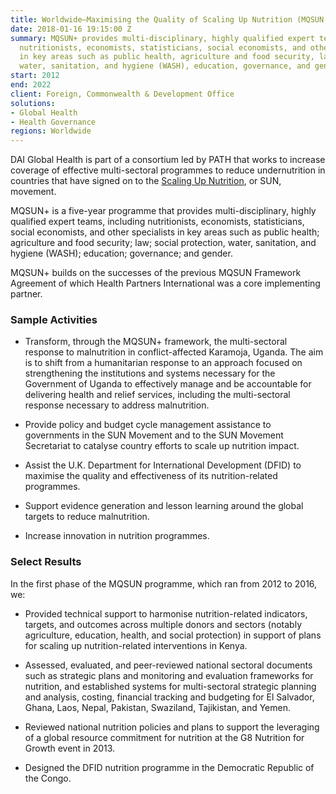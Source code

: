 ```yaml
---
title: Worldwide—Maximising the Quality of Scaling Up Nutrition (MQSUN, MQSUN+) Framework
date: 2018-01-16 19:15:00 Z
summary: MQSUN+ provides multi-disciplinary, highly qualified expert teams, including
  nutritionists, economists, statisticians, social economists, and other specialists
  in key areas such as public health, agriculture and food security, law, social protection,
  water, sanitation, and hygiene (WASH), education, governance, and gender.
start: 2012
end: 2022
client: Foreign, Commonwealth & Development Office
solutions:
- Global Health
- Health Governance
regions: Worldwide
---
```


DAI Global Health is part of a consortium led by PATH that works to increase coverage of effective multi-sectoral programmes to reduce undernutrition in countries that have signed on to the [Scaling Up Nutrition](http://scalingupnutrition.org), or SUN, movement.

MQSUN\+ is a five-year programme that provides multi-disciplinary, highly qualified expert teams, including nutritionists, economists, statisticians, social economists, and other specialists in key areas such as public health; agriculture and food security; law; social protection, water, sanitation, and hygiene (WASH); education; governance; and gender.

MQSUN\+ builds on the successes of the previous MQSUN Framework Agreement of which Health Partners International was a core implementing partner.

### Sample Activities

* Transform,  through the MQSUN\+ framework, the multi-sectoral response to malnutrition in conflict-affected Karamoja, Uganda. The aim is to shift from a humanitarian response to an approach focused on strengthening the institutions and systems necessary for the Government of Uganda to effectively manage and be accountable for delivering health and relief services, including the multi-sectoral response necessary to address malnutrition.

* Provide policy and budget cycle management assistance to governments in the SUN Movement and to the SUN Movement Secretariat to catalyse country efforts to scale up nutrition impact.

* Assist the U.K. Department for International Development (DFID) to maximise the quality and effectiveness of its nutrition-related programmes.

* Support evidence generation and lesson learning around the global targets to reduce malnutrition.

* Increase innovation in nutrition programmes.

### Select Results

In the first phase of the MQSUN programme, which ran from 2012 to 2016, we:

* Provided technical support to harmonise nutrition-related indicators, targets, and outcomes across multiple donors and sectors (notably agriculture, education, health, and social protection) in support of plans for scaling up nutrition-related interventions in Kenya.

* Assessed, evaluated, and peer-reviewed national sectoral documents such as strategic plans and monitoring and evaluation frameworks for nutrition, and established systems for multi-sectoral strategic planning and analysis, costing, financial tracking and budgeting for El Salvador, Ghana, Laos, Nepal, Pakistan, Swaziland, Tajikistan, and Yemen.

* Reviewed national nutrition policies and plans to support the leveraging of a global resource commitment for nutrition at the G8 Nutrition for Growth event in 2013.

* Designed the DFID nutrition programme in the Democratic Republic of the Congo.